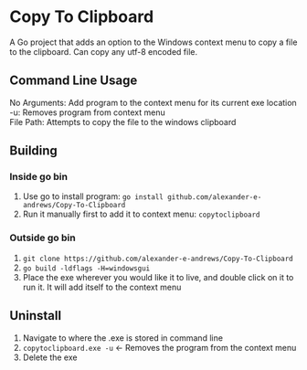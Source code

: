 # Copy To Clipboard

A Go project that adds an option to the Windows context menu to copy a file to the clipboard. Can copy any utf-8 encoded file.

## Command Line Usage
No Arguments: Add program to the context menu for its current exe location \
-u: Removes program from context menu \
File Path: Attempts to copy the file to the windows clipboard 

## Building
### Inside go bin
1. Use go to install program: `go install github.com/alexander-e-andrews/Copy-To-Clipboard`
2. Run it manually first to add it to context menu: `copytoclipboard`

### Outside go bin
1. `git clone https://github.com/alexander-e-andrews/Copy-To-Clipboard`
2. `go build -ldflags -H=windowsgui`
3. Place the exe wherever you would like it to live, and double click on it to run it. It will add itself to the context menu

## Uninstall
1. Navigate to where the .exe is stored in command line
2. `copytoclipboard.exe -u` <- Removes the program from the context menu
3. Delete the exe
